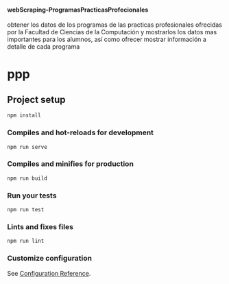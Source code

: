 
#### webScraping-ProgramasPracticasProfecionales
obtener los datos de los programas de las practicas profesionales ofrecidas por la Facultad de Ciencias de la Computación y mostrarlos los datos mas importantes para los alumnos, así como ofrecer mostrar información a detalle de cada programa


# ppp

## Project setup
```
npm install
```

### Compiles and hot-reloads for development
```
npm run serve
```

### Compiles and minifies for production
```
npm run build
```

### Run your tests
```
npm run test
```

### Lints and fixes files
```
npm run lint
```

### Customize configuration
See [Configuration Reference](https://cli.vuejs.org/config/).
